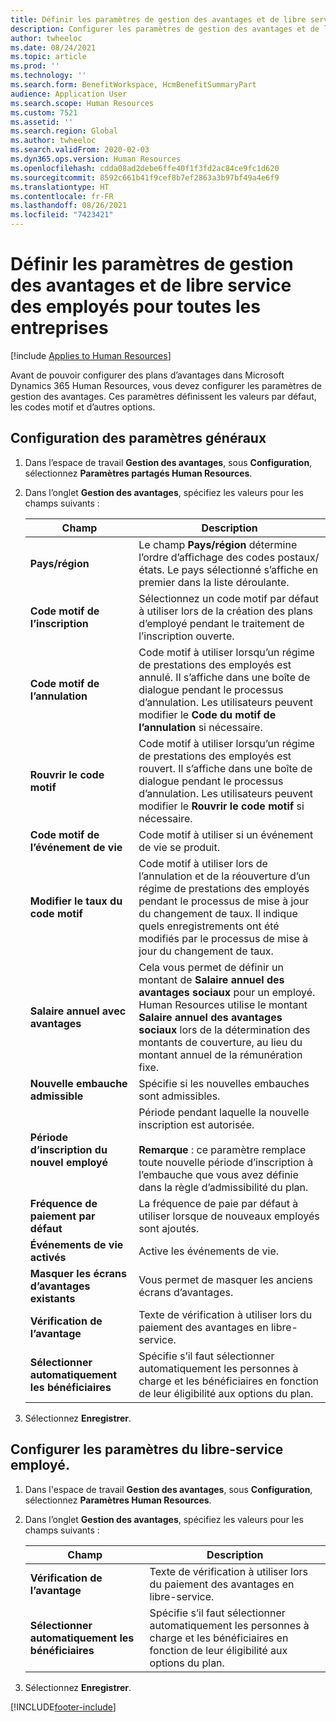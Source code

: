 ```yaml
---
title: Définir les paramètres de gestion des avantages et de libre service des employés pour toutes les entreprises
description: Configurer les paramètres de gestion des avantages et de libre service des employés dans Microsoft Dynamics 365 Human Resources.
author: twheeloc
ms.date: 08/24/2021
ms.topic: article
ms.prod: ''
ms.technology: ''
ms.search.form: BenefitWorkspace, HcmBenefitSummaryPart
audience: Application User
ms.search.scope: Human Resources
ms.custom: 7521
ms.assetid: ''
ms.search.region: Global
ms.author: twheeloc
ms.search.validFrom: 2020-02-03
ms.dyn365.ops.version: Human Resources
ms.openlocfilehash: cdda08ad2debe6ffe40f1f3fd2ac84ce9fc1d620
ms.sourcegitcommit: 8592c661b41f9cef8b7ef2863a3b97bf49a4e6f9
ms.translationtype: HT
ms.contentlocale: fr-FR
ms.lasthandoff: 08/26/2021
ms.locfileid: "7423421"
---
```

# <a name="set-benefits-management-and-employee-self-service-parameters-for-all-companies"></a>Définir les paramètres de gestion des avantages et de libre service des employés pour toutes les entreprises

[!include [Applies to Human Resources](../includes/applies-to-hr.md)]

Avant de pouvoir configurer des plans d’avantages dans Microsoft Dynamics 365 Human Resources, vous devez configurer les paramètres de gestion des avantages. Ces paramètres définissent les valeurs par défaut, les codes motif et d’autres options. 

## <a name="configure-general-parameters"></a>Configuration des paramètres généraux

1. Dans l’espace de travail **Gestion des avantages**, sous **Configuration**, sélectionnez **Paramètres partagés Human Resources**.

2. Dans l’onglet **Gestion des avantages**, spécifiez les valeurs pour les champs suivants :

   | Champ | Description |
   | --- | --- |
   | **Pays/région** | Le champ **Pays/région** détermine l’ordre d’affichage des codes postaux/états. Le pays sélectionné s’affiche en premier dans la liste déroulante. |
   | **Code motif de l’inscription** | Sélectionnez un code motif par défaut à utiliser lors de la création des plans d’employé pendant le traitement de l’inscription ouverte. |
   | **Code motif de l’annulation** | Code motif à utiliser lorsqu’un régime de prestations des employés est annulé. Il s’affiche dans une boîte de dialogue pendant le processus d’annulation. Les utilisateurs peuvent modifier le **Code du motif de l’annulation** si nécessaire. |
   | **Rouvrir le code motif** | Code motif à utiliser lorsqu’un régime de prestations des employés est rouvert. Il s’affiche dans une boîte de dialogue pendant le processus d’annulation. Les utilisateurs peuvent modifier le **Rouvrir le code motif** si nécessaire. | 
   | **Code motif de l’événement de vie** | Code motif à utiliser si un événement de vie se produit. |
   | **Modifier le taux du code motif** | Code motif à utiliser lors de l’annulation et de la réouverture d’un régime de prestations des employés pendant le processus de mise à jour du changement de taux. Il indique quels enregistrements ont été modifiés par le processus de mise à jour du changement de taux. |
   | **Salaire annuel avec avantages** | Cela vous permet de définir un montant de **Salaire annuel des avantages sociaux** pour un employé. Human Resources utilise le montant **Salaire annuel des avantages sociaux** lors de la détermination des montants de couverture, au lieu du montant annuel de la rémunération fixe. |
   | **Nouvelle embauche admissible** | Spécifie si les nouvelles embauches sont admissibles. |
   | **Période d’inscription du nouvel employé** | Période pendant laquelle la nouvelle inscription est autorisée.</br></br>**Remarque** : ce paramètre remplace toute nouvelle période d’inscription à l’embauche que vous avez définie dans la règle d’admissibilité du plan. |
   | **Fréquence de paiement par défaut** | La fréquence de paie par défaut à utiliser lorsque de nouveaux employés sont ajoutés. |
   | **Événements de vie activés** | Active les événements de vie. |
   | **Masquer les écrans d’avantages existants** | Vous permet de masquer les anciens écrans d’avantages. |
   | **Vérification de l’avantage** | Texte de vérification à utiliser lors du paiement des avantages en libre-service. |
   | **Sélectionner automatiquement les bénéficiaires** | Spécifie s’il faut sélectionner automatiquement les personnes à charge et les bénéficiaires en fonction de leur éligibilité aux options du plan. |

3. Sélectionnez **Enregistrer**.

## <a name="configure-employee-self-service-parameters"></a>Configurer les paramètres du libre-service employé.

1. Dans l'espace de travail **Gestion des avantages**, sous **Configuration**, sélectionnez **Paramètres Human Resources**.

2. Dans l’onglet **Gestion des avantages**, spécifiez les valeurs pour les champs suivants :

   | Champ | Description |
   | --- | --- |
   | **Vérification de l’avantage** | Texte de vérification à utiliser lors du paiement des avantages en libre-service. |
   | **Sélectionner automatiquement les bénéficiaires** | Spécifie s’il faut sélectionner automatiquement les personnes à charge et les bénéficiaires en fonction de leur éligibilité aux options du plan. |

3. Sélectionnez **Enregistrer**.




[!INCLUDE[footer-include](../includes/footer-banner.md)]
